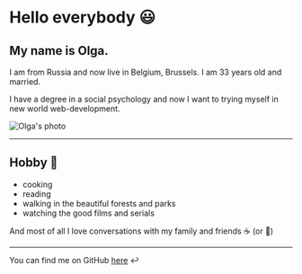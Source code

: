 

# Hello everybody :smiley:

## My name is Olga.
I am from Russia  and now live in Belgium, Brussels.
I am 33 years old and married.

I have a degree in a social psychology and now I want to trying myself in new world web-development.

![Olga's photo][photo]

---
 

## Hobby :purple_heart:

* cooking
* reading
* walking in the beautiful forests and parks
* watching the good films and serials

And most of all I love conversations with my family and friends :coffee: (or :wine_glass:)

---

You can find me on GitHub [here](https://github.com/okozmovskaya/) :leftwards_arrow_with_hook:


[photo]: https://user-images.githubusercontent.com/62670697/81676896-c0bb0d00-9450-11ea-88df-ce679449953c.JPG
